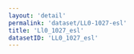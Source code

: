 ```yaml
---
layout: 'detail'
permalink: 'dataset/LL0-1027-esl'
title: 'Ll0_1027_esl'
datasetID: 'LL0_1027_esl'
---
```

